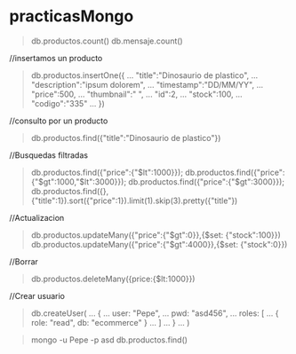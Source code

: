 # practicasMongo

> db.productos.count()
> db.mensaje.count()

//insertamos un producto

> db.productos.insertOne({
...     "title":"Dinosaurio de plastico",
...     "description":"ipsum dolorem",
...     "timestamp":"DD/MM/YY",
...     "price":500,
...     "thumbnail":" ",
...     "id":2,
...     "stock":100,
...     "codigo":"335"
...     })

//consulto por un producto

> db.productos.find({"title":"Dinosaurio de plastico"})

//Busquedas filtradas

> db.productos.find({"price":{"$lt":1000}});
> db.productos.find({"price":{"$gt":1000,"$lt":3000}});
> db.productos.find({"price":{"$gt":3000}});
> db.productos.find({},{"title":1}).sort({"price":1}).limit(1).skip(3).pretty({"title"})

//Actualizacion

> db.productos.updateMany({"price":{"$gt":0}},{$set: {"stock":100}})
> db.productos.updateMany({"price":{"$gt":4000}},{$set: {"stock":0}})

//Borrar

> db.productos.deleteMany({price:{$lt:1000}})

//Crear usuario

> db.createUser(
...   {
...     user: "Pepe",
...     pwd: "asd456",
...     roles: [
...        { role: "read", db: "ecommerce" }
...     ]
...   }
... )

> mongo -u Pepe -p asd
> db.productos.find()
